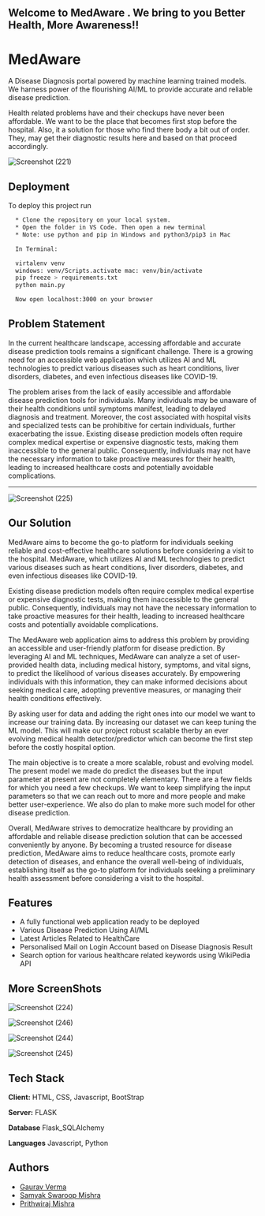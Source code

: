 
## Welcome to MedAware . We bring to you Better Health, More Awareness!!
# MedAware

A Disease Diagnosis portal powered by machine learning trained models. We harness power of the flourishing AI/ML to provide accurate and reliable disease prediction. 

Health related problems have and their checkups have never been affordable. We want to be the place that becomes first stop before the hospital. Also, it a solution for those who find there body a bit out of order. They, may get their diagnostic results here and based on that proceed accordingly.

![Screenshot (221)](https://github.com/Gaurav07076/MedAware/assets/103797867/5f05e5aa-1ac1-456f-8d88-1e005b4df550)
## Deployment

To deploy this project run

```bash
  * Clone the repository on your local system.
  * Open the folder in VS Code. Then open a new terminal
  * Note: use python and pip in Windows and python3/pip3 in Mac

  In Terminal:

  virtalenv venv 
  windows: venv/Scripts.activate mac: venv/bin/activate
  pip freeze > requirements.txt
  python main.py

  Now open localhost:3000 on your browser 
```


## Problem Statement
In the current healthcare landscape, accessing affordable and accurate disease prediction tools remains a significant challenge. There is a growing need for an accessible web application which utilizes AI and ML technologies to predict various diseases such as heart conditions, liver disorders, diabetes, and even infectious diseases like COVID-19. 

The problem arises from the lack of easily accessible and affordable disease prediction tools for individuals. Many individuals may be unaware of their health conditions until symptoms manifest, leading to delayed diagnosis and treatment. Moreover, the cost associated with hospital visits and specialized tests can be prohibitive for certain individuals, further exacerbating the issue. Existing disease prediction models often require complex medical expertise or expensive diagnostic tests, making them inaccessible to the general public. Consequently, individuals may not have the necessary information to take proactive measures for their health, leading to increased healthcare costs and potentially avoidable complications.
***



![Screenshot (225)](https://github.com/Gaurav07076/MedAware/assets/103797867/cc3a4385-fa95-4931-ba90-38ccda9f735a)

## Our Solution
MedAware aims to become the go-to platform for individuals seeking reliable and cost-effective healthcare solutions before considering a visit to the hospital.
MedAware, which utilizes AI and ML technologies to predict various diseases such as heart conditions, liver disorders, diabetes, and even infectious diseases like COVID-19. 

Existing disease prediction models often require complex medical expertise or expensive diagnostic tests, making them inaccessible to the general public. Consequently, individuals may not have the necessary information to take proactive measures for their health, leading to increased healthcare costs and potentially avoidable complications.

The MedAware web application aims to address this problem by providing an accessible and user-friendly platform for disease prediction. By leveraging AI and ML techniques, MedAware can analyze a set of user-provided health data, including medical history, symptoms, and vital signs, to predict the likelihood of various diseases accurately. By empowering individuals with this information, they can make informed decisions about seeking medical care, adopting preventive measures, or managing their health conditions effectively.

By asking user for data and adding the right ones into our model we want to increase our training data. By increasing our dataset we can keep tuning the ML model. This will make our project robust scalable therby an ever evolving medical health detector/predictor which can become the first step before the costly hospital option.

The main objective is to create a more scalable, robust and evolving model. The present model we made do predict the diseases but the input parameter at present are not completely elementary. There are a few fields for which you need a few checkups. We want to keep simplifying the input parameters so that we can reach out to more and more people and make better user-experience. We also do plan to make more such model for other disease prediction.

Overall, MedAware strives to democratize healthcare by providing an affordable and reliable disease prediction solution that can be accessed conveniently by anyone. By becoming a trusted resource for disease prediction, MedAware aims to reduce healthcare costs, promote early detection of diseases, and enhance the overall well-being of individuals, establishing itself as the go-to platform for individuals seeking a preliminary health assessment before considering a visit to the hospital.


## Features

- A fully functional web application ready to be deployed
- Various Disease Prediction Using AI/ML
- Latest Articles Related to HealthCare
- Personalised Mail on Login Account based on Disease Diagnosis Result
- Search option for various healthcare related keywords using WikiPedia API

## More ScreenShots

![Screenshot (224)](https://github.com/Gaurav07076/MedAware/assets/103797867/771d6dfd-b917-46b9-ace6-5f181032bfea)

![Screenshot (246)](https://github.com/Gaurav07076/MedAware/assets/103797867/e6cc2c9e-31a1-4add-ade1-218c85c940bc)

![Screenshot (244)](https://github.com/Gaurav07076/MedAware/assets/103797867/39c7cdba-5722-4d87-8bd1-e21fbab6503a)

![Screenshot (245)](https://github.com/Gaurav07076/MedAware/assets/103797867/24d7584c-7c97-4d8b-9a11-3afe8d05c012)



## Tech Stack

**Client:** HTML, CSS, Javascript, BootStrap 

**Server:** FLASK

**Database** Flask_SQLAlchemy

**Languages** Javascript, Python


## Authors

- [Gaurav Verma](https://github.com/Gaurav07076/)
- [Samyak Swaroop Mishra](https://github.com/samyak269)
- [Prithwiraj Mishra](https://github.com/The-Prithwiraj06)


 

